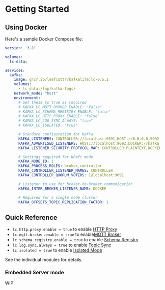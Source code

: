 # Getting Started

## Using Docker

Here's a sample Docker Compose file:

```yaml
version: '3.8'

volumes:
  lc-data:

services:
  kafka:
    image: ghcr.io/leafcuttr/kafkalite:lc-0.5.1
    volumes:
      - lc-data:/tmp/kafka-logs/
    network_mode: "host"
    environment:
      # Set these to true as required
      # KAFKA_LC_MQTT_BROKER_ENABLE: "false"
      # KAFKA_LC_SCHEMA_REGISTRY_ENABLE: "false"
      # KAFKA_LC_HTTP_PROXY_ENABLE: "false"
      # KAFKA_LC_LOG_SYNC_ALWAYS: "true"
      # KAFKA_LC_ISOLATED: "true"

      # Standard configuration for Kafka
      KAFKA_LISTENERS: CONTROLLER://localhost:9091,HOST://0.0.0.0:9092,DOCKER://0.0.0.0:9093
      KAFKA_ADVERTISED_LISTENERS: HOST://localhost:9092,DOCKER://kafka:9093
      KAFKA_LISTENER_SECURITY_PROTOCOL_MAP: CONTROLLER:PLAINTEXT,DOCKER:PLAINTEXT,HOST:PLAINTEXT

      # Settings required for KRaft mode
      KAFKA_NODE_ID: 1
      KAFKA_PROCESS_ROLES: broker,controller
      KAFKA_CONTROLLER_LISTENER_NAMES: CONTROLLER
      KAFKA_CONTROLLER_QUORUM_VOTERS: 1@localhost:9091

      # Listener to use for broker-to-broker communication
      KAFKA_INTER_BROKER_LISTENER_NAME: DOCKER

      # Required for a single node cluster
      KAFKA_OFFSETS_TOPIC_REPLICATION_FACTOR: 1
```

## Quick Reference

* `lc.http.proxy.enable = true` to enable [HTTP Proxy](/features/httpProxy.md)
* `lc.mqtt.broker.enable = true` to enable[MQTT Broker](/features/mqttBrokerProxy.md)
* `lc.schema.registry.enable = true` to enable [Schema Registry](/features/schemaRegistry.md)
* `lc.log.sync.always = true` to enable [Topic Sync](/features/topicSync.md)
* `lc.isolated = true` to enable [Isolated Mode](/features/isolatedMode.md)

See the individual modules for details.

### Embedded Server mode
WIP